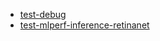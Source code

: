 * [test-debug](test-debug/index.md)
* [test-mlperf-inference-retinanet](test-mlperf-inference-retinanet/index.md)

